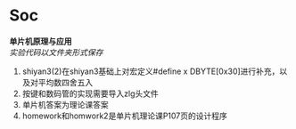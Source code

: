 # Soc 
**单片机原理与应用**  
*实验代码以文件夹形式保存*    
   1. shiyan3(2)在shiyan3基础上对宏定义#define x DBYTE[0x30]进行补充，以及对平均数四舍五入  
   2. 按键和数码管的实现需要导入zlg头文件
   3. 单片机答案为理论课答案
   4. homework和homwork2是单片机理论课P107页的设计程序
